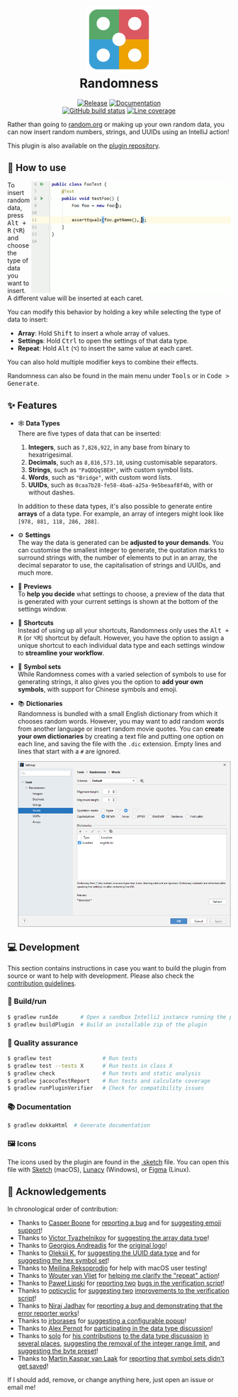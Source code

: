 <h1 align="center">
    <img src=".github/img/logo.png" width="150"/>
    <br />
    Randomness
</h1>

<p align="center">
    <a href="https://plugins.jetbrains.com/plugin/9836-randomness"><img src="https://img.shields.io/github/release/FWDekker/intellij-randomness.svg?style=for-the-badge" alt="Release" /></a>
    <a href="https://fwdekker.github.io/intellij-randomness/"><img src="https://img.shields.io/badge/documentation-ready-blue.svg?style=for-the-badge" alt="Documentation" /></a>
    <br />
    <a href="https://github.com/FWDekker/intellij-randomness/actions?query=branch%3Amaster"><img src="https://img.shields.io/github/workflow/status/FWDekker/intellij-randomness/CI?style=for-the-badge" alt="GitHub build status" /></a>
    <a href="https://codecov.io/gh/FWDekker/intellij-randomness"><img src="https://img.shields.io/codecov/c/github/FWDekker/intellij-randomness.svg?style=for-the-badge" alt="Line coverage" /></a>
</p>

Rather than going to [random.org](https://www.random.org/) or making up your own random data, you can now insert random
numbers, strings, and UUIDs using an IntelliJ action!

This plugin is also available on the [plugin repository](https://plugins.jetbrains.com/plugin/9836-randomness).


## 📖 How to use
<img align="right" width="450px" src=".github/img/live-sample.gif" alt="Animated sample usage of Randomness." />

To insert random data, press <kbd>Alt + R</kbd> (<kbd>⌥R</kbd>) and choose the type of data you want to insert.
A different value will be inserted at each caret.

You can modify this behavior by holding a key while selecting the type of data to insert:
* **Array**: Hold <kbd>Shift</kbd> to insert a whole array of values.
* **Settings**: Hold <kbd>Ctrl</kbd> to open the settings of that data type.
* **Repeat**: Hold <kbd>Alt</kbd> (<kbd>⌥</kbd>) to insert the same value at each caret.

You can also hold multiple modifier keys to combine their effects.

Randomness can also be found in the main menu under <kbd>Tools</kbd> or in <kbd>Code > Generate</kbd>.

## ✨ Features
* 🕸 **Data Types**<br />
  There are five types of data that can be inserted:
  1. **Integers**, such as `7,826,922`, in any base from binary to hexatrigesimal.
  2. **Decimals**, such as `8,816,573.10`, using customisable separators.
  3. **Strings**, such as `"PaQDQqSBEH"`, with custom symbol lists.
  4. **Words**, such as `"Bridge"`, with custom word lists.
  5. **UUIDs**, such as `0caa7b28-fe58-4ba6-a25a-9e5beaaf8f4b`, with or without dashes.

  In addition to these data types, it's also possible to generate entire **arrays** of a data type.
  For example, an array of integers might look like `[978, 881, 118, 286, 288]`.
* ⚙ **Settings**<br />
  The way the data is generated can be **adjusted to your demands**.
  You can customise the smallest integer to generate, the quotation marks to surround strings with, the number of
  elements to put in an array, the decimal separator to use, the capitalisation of strings and UUIDs, and much more.
* 👀 **Previews**<br />
  To **help you decide** what settings to choose, a preview of the data that is generated with your current settings is
  shown at the bottom of the settings window.
* 💨 **Shortcuts**<br />
  Instead of using up all your shortcuts, Randomness only uses the <kbd>Alt + R</kbd> (or <kbd>⌥R</kbd>) shortcut by
  default.
  However, you have the option to assign a unique shortcut to each individual data type and each settings window to
  **streamline your workflow**.
* 💬 **Symbol sets**<br />
  While Randomness comes with a varied selection of symbols to use for generating strings, it also gives you the option
  to **add your own symbols**, with support for Chinese symbols and emoji.
* 📚 **Dictionaries**<br />
  Randomness is bundled with a small English dictionary from which it chooses random words.
  However, you may want to add random words from another language or insert random movie quotes.
  You can **create your own dictionaries** by creating a text file and putting one option on each line, and saving the
  file with the `.dic` extension.
  Empty lines and lines that start with a `#` are ignored.

  <p align="center"><img src=".github/img/word-settings.png" alt="Dictionary settings" /></p>


## 💻 Development
This section contains instructions in case you want to build the plugin from source or want to help with development.
Please also check the [contribution guidelines](.github/CONTRIBUTING.md).

### 🔨 Build/run
```bash
$ gradlew runIde       # Open a sandbox IntelliJ instance running the plugin
$ gradlew buildPlugin  # Build an installable zip of the plugin
```

### 🧪 Quality assurance
```bash
$ gradlew test                # Run tests
$ gradlew test --tests X      # Run tests in class X
$ gradlew check               # Run tests and static analysis
$ gradlew jacocoTestReport    # Run tests and calculate coverage
$ gradlew runPluginVerifier   # Check for compatibility issues
```

### 📚 Documentation
```bash
$ gradlew dokkaHtml  # Generate documentation
```

### 🖼 Icons
The icons used by the plugin are found in the [.sketch](.github/img/icons.sketch) file.
You can open this file with [Sketch](https://www.sketch.com/) (macOS), [Lunacy](https://icons8.com/lunacy) (Windows), or
[Figma](https://github.com/Figma-Linux/figma-linux) (Linux).


## 🙏 Acknowledgements
In chronological order of contribution:
* Thanks to [Casper Boone](https://github.com/casperboone) for
  [reporting a bug](https://github.com/FWDekker/intellij-randomness/issues/25) and for
  [suggesting emoji support](https://github.com/FWDekker/intellij-randomness/issues/192)!
* Thanks to [Victor Tyazhelnikov](https://github.com/zenwarr) for
  [suggesting the array data type](https://github.com/FWDekker/intellij-randomness/issues/54)!
* Thanks to [Georgios Andreadis](https://github.com/gandreadis) for the
  [original logo](https://github.com/FWDekker/intellij-randomness/pull/86)!
* Thanks to [Oleksii K.](https://github.com/ok3141) for
  [suggesting the UUID data type](https://github.com/FWDekker/intellij-randomness/issues/88) and for
  [suggesting the hex symbol set](https://github.com/FWDekker/intellij-randomness/issues/89)!
* Thanks to [Meilina Reksoprodjo](https://github.com/meilinar) for help with macOS user testing!
* Thanks to [Wouter van Vliet](https://github.com/woutervanvliet) for
  [helping me clarify the "repeat" action](https://github.com/FWDekker/intellij-randomness/issues/307)!
* Thanks to [Paweł Lipski](https://github.com/PawelLipski) for
  [reporting two](https://github.com/FWDekker/intellij-randomness/issues/328)
  [bugs in the verification script](https://github.com/FWDekker/intellij-randomness/issues/332)!
* Thanks to [opticyclic](https://github.com/opticyclic) for
  [suggesting two](https://github.com/FWDekker/intellij-randomness/issues/338)
  [improvements to the verification script](https://github.com/FWDekker/intellij-randomness/issues/339)!
* Thanks to [Niraj Jadhav](https://github.com/niraj-toad) for
  [reporting a bug and demonstrating that the error reporter works](https://github.com/FWDekker/intellij-randomness/issues/343)!
* Thanks to [jrborases](https://github.com/jrborases) for
  [suggesting a configurable popup](https://github.com/FWDekker/intellij-randomness/issues/305#issuecomment-661530711)!
* Thanks to [Alex Pernot](https://github.com/AlexPernot) for
  [participating in the data type discussion](https://github.com/FWDekker/intellij-randomness/issues/305#issuecomment-662499058)!
* Thanks to [solo](https://github.com/solonovamax) for
  [his contributions](https://github.com/FWDekker/intellij-randomness/issues/305#issuecomment-804415489)
  [to the data type discussion](https://github.com/FWDekker/intellij-randomness/issues/363#issuecomment-804976008)
  [in several places](https://github.com/FWDekker/intellij-randomness/issues/365#issuecomment-805052007),
  [suggesting the removal of the integer range limit](https://github.com/FWDekker/intellij-randomness/issues/367), and
  [suggesting the byte preset](https://github.com/FWDekker/intellij-randomness/issues/368)!
* Thanks to [Martin Kaspar van Laak](https://github.com/MartinKvL) for
  [reporting that symbol sets didn't get saved](https://github.com/FWDekker/intellij-randomness/issues/382)!

If I should add, remove, or change anything here, just open an issue or email me!
